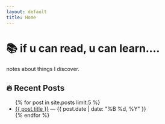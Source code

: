 ```yaml
---
layout: default
title: Home
---
```


# 📚 if u can read, u can learn....

notes about things I discover.

## 🔥 Recent Posts

<ul>
  {% for post in site.posts limit:5 %}
    <li><a href="{{ post.url }}">{{ post.title }}</a> — {{ post.date | date: "%B %d, %Y" }}</li>
  {% endfor %}
</ul>
